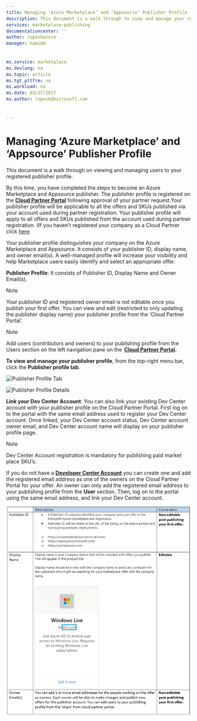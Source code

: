 ```yaml
---
title: Managing ‘Azure Marketplace’ and ‘Appsource’ Publisher Profile  | Microsoft Docs
description: This document is a walk through to view and manage your registered publisher profile.
services: marketplace-publishing
documentationcenter: ''
author: rupeshazure
manager: hamidm


ms.service: marketplace
ms.devlang: na
ms.topic: article
ms.tgt_pltfrm: na
ms.workload: na
ms.date: 03/27/2017
ms.author: rupesk@microsoft.com


---
```


# Managing ‘Azure Marketplace’ and ‘Appsource’ Publisher Profile

This document is a walk through on viewing and managing users to your registered publisher profile. 

By this time, you have completed the steps to become an Azure Marketplace and Appsource publisher. The publisher profile is registered on the **[Cloud Partner Portal](https://cloudpartner.azure.com/)** following approval of your partner request.Your publisher profile will be applicable to all the offers and SKUs published via your account used during partner registration. Your publisher profile will apply to all offers and SKUs published from the account used during partner registration. (If you haven’t registered your company as a Cloud Partner click [here](http://createopportunity.azurewebsites.net/)

Your publisher profile distinguishes your company on the Azure Marketplace and Appsource. It consists of your publisher ID, display name, and owner email(s). A well-managed profile will increase your visibility and help Marketplace users easily identify and select an appropriate offer.

**Publisher Profile**: It consists of Publisher ID, Display Name and Owner Email(s). 

> [!NOTE] 
> 
> Your publisher ID and registered owner email is not editable once you publish your first offer. You can view and edit (restricted to only updating the publisher display name) your publisher profile from the ‘Cloud Partner Portal’. 


> [!NOTE]  
> Add users (contributors and owners) to your publishing profile from the Users section on the left navigation pane on the   **[Cloud Partner Portal](https://cloudpartner.azure.com/).** 

**To view and manage your publisher profile**, from the top-right menu bar, click the **Publisher profile tab**. 



![Publisher Profile Tab](./media/cloud-partner-portal-how-to-manage-publisher-profile/publisherprofile.png)


![Publisher Profile Details](./media/cloud-partner-portal-how-to-manage-publisher-profile/publisherprofiledetails.png)


**Link your Dev Center Account**: You can also link your existing Dev Center account with your publisher profile on the Cloud Partner Portal. First log on to the portal with the same email address used to register your Dev Center account. Once linked, your Dev Center account status, Dev Center account owner email, and Dev Center account name will display on your publisher profile page. 

> [!NOTE]
> Dev Center Account registration is mandatory for publishing paid market place SKU’s.

If you do not have a **[Developer Center Account](https://docs.microsoft.com/azure/marketplace-publishing/marketplace-publishing-accounts-creation-registration)** you can create one and add the registered email address as one of the owners on the Cloud Partner Portal  for your offer.  An owner can only add the registered email address to your publishing profile from the **User** section. Then, log on to the portal using the same email address, and link your Dev Center account. 



![Publisher Profile Details](./media/cloud-partner-portal-how-to-manage-publisher-profile/publisherprofiledescription.png)







